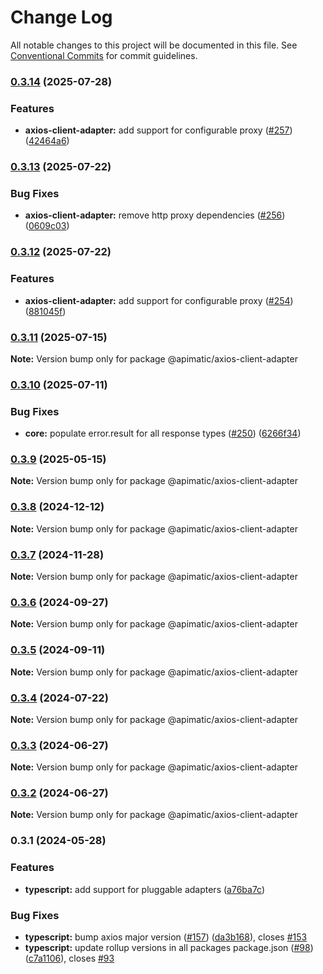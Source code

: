 # Change Log

All notable changes to this project will be documented in this file.
See [Conventional Commits](https://conventionalcommits.org) for commit guidelines.

### [0.3.14](https://github.com/apimatic/apimatic-js-runtime/compare/@apimatic/axios-client-adapter@0.3.13...@apimatic/axios-client-adapter@0.3.14) (2025-07-28)

### Features

- **axios-client-adapter:** add support for configurable proxy ([#257](https://github.com/apimatic/apimatic-js-runtime/issues/257)) ([42464a6](https://github.com/apimatic/apimatic-js-runtime/commit/42464a680539b29f477dc634342464eb40940e34))

### [0.3.13](https://github.com/apimatic/apimatic-js-runtime/compare/@apimatic/axios-client-adapter@0.3.12...@apimatic/axios-client-adapter@0.3.13) (2025-07-22)

### Bug Fixes

- **axios-client-adapter:** remove http proxy dependencies ([#256](https://github.com/apimatic/apimatic-js-runtime/issues/256)) ([0609c03](https://github.com/apimatic/apimatic-js-runtime/commit/0609c03d700dd24e376aa610c3aaa92b07967f41))

### [0.3.12](https://github.com/apimatic/apimatic-js-runtime/compare/@apimatic/axios-client-adapter@0.3.11...@apimatic/axios-client-adapter@0.3.12) (2025-07-22)

### Features

- **axios-client-adapter:** add support for configurable proxy ([#254](https://github.com/apimatic/apimatic-js-runtime/issues/254)) ([881045f](https://github.com/apimatic/apimatic-js-runtime/commit/881045fcaa4e7ec396916880620eae50f1f49183))

### [0.3.11](https://github.com/apimatic/apimatic-js-runtime/compare/@apimatic/axios-client-adapter@0.3.10...@apimatic/axios-client-adapter@0.3.11) (2025-07-15)

**Note:** Version bump only for package @apimatic/axios-client-adapter

### [0.3.10](https://github.com/apimatic/apimatic-js-runtime/compare/@apimatic/axios-client-adapter@0.3.9...@apimatic/axios-client-adapter@0.3.10) (2025-07-11)

### Bug Fixes

- **core:** populate error.result for all response types ([#250](https://github.com/apimatic/apimatic-js-runtime/issues/250)) ([6266f34](https://github.com/apimatic/apimatic-js-runtime/commit/6266f34bfb4cbfae2ade0958923aa55c0a81826b))

### [0.3.9](https://github.com/apimatic/apimatic-js-runtime/compare/@apimatic/axios-client-adapter@0.3.8...@apimatic/axios-client-adapter@0.3.9) (2025-05-15)

**Note:** Version bump only for package @apimatic/axios-client-adapter

### [0.3.8](https://github.com/apimatic/apimatic-js-runtime/compare/@apimatic/axios-client-adapter@0.3.7...@apimatic/axios-client-adapter@0.3.8) (2024-12-12)

**Note:** Version bump only for package @apimatic/axios-client-adapter

### [0.3.7](https://github.com/apimatic/apimatic-js-runtime/compare/@apimatic/axios-client-adapter@0.3.6...@apimatic/axios-client-adapter@0.3.7) (2024-11-28)

**Note:** Version bump only for package @apimatic/axios-client-adapter

### [0.3.6](https://github.com/apimatic/apimatic-js-runtime/compare/@apimatic/axios-client-adapter@0.3.5...@apimatic/axios-client-adapter@0.3.6) (2024-09-27)

**Note:** Version bump only for package @apimatic/axios-client-adapter

### [0.3.5](https://github.com/apimatic/apimatic-js-runtime/compare/@apimatic/axios-client-adapter@0.3.4...@apimatic/axios-client-adapter@0.3.5) (2024-09-11)

**Note:** Version bump only for package @apimatic/axios-client-adapter

### [0.3.4](https://github.com/apimatic/apimatic-js-runtime/compare/@apimatic/axios-client-adapter@0.3.3...@apimatic/axios-client-adapter@0.3.4) (2024-07-22)

**Note:** Version bump only for package @apimatic/axios-client-adapter

### [0.3.3](https://github.com/apimatic/apimatic-js-runtime/compare/@apimatic/axios-client-adapter@0.3.2...@apimatic/axios-client-adapter@0.3.3) (2024-06-27)

**Note:** Version bump only for package @apimatic/axios-client-adapter

### [0.3.2](https://github.com/apimatic/apimatic-js-runtime/compare/@apimatic/axios-client-adapter@0.3.1...@apimatic/axios-client-adapter@0.3.2) (2024-06-27)

**Note:** Version bump only for package @apimatic/axios-client-adapter

### 0.3.1 (2024-05-28)

### Features

- **typescript:** add support for pluggable adapters ([a76ba7c](https://github.com/apimatic/apimatic-js-runtime/commit/a76ba7cbf2602bdc48b758816000330429ac4972))

### Bug Fixes

- **typescript:** bump axios major version ([#157](https://github.com/apimatic/apimatic-js-runtime/issues/157)) ([da3b168](https://github.com/apimatic/apimatic-js-runtime/commit/da3b1681f1d317249e3a5e64e58ba4d60cded6d5)), closes [#153](https://github.com/apimatic/apimatic-js-runtime/issues/153)
- **typescript:** update rollup versions in all packages package.json ([#98](https://github.com/apimatic/apimatic-js-runtime/issues/98)) ([c7a1106](https://github.com/apimatic/apimatic-js-runtime/commit/c7a1106bfc8e7d10e28dee97fb30a4e2792f21df)), closes [#93](https://github.com/apimatic/apimatic-js-runtime/issues/93)
